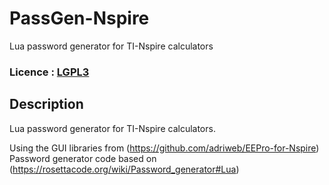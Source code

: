 # PassGen-Nspire
Lua password generator for TI-Nspire calculators

### Licence : [LGPL3](http://www.gnu.org/licenses/lgpl.html)

## Description
Lua password generator for TI-Nspire calculators.

Using the GUI libraries from (https://github.com/adriweb/EEPro-for-Nspire)
Password generator code based on (https://rosettacode.org/wiki/Password_generator#Lua)

